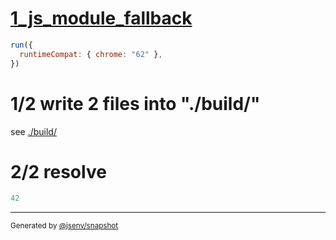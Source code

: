 # [1_js_module_fallback](../../script_type_module_basic.test.mjs#L28)

```js
run({
  runtimeCompat: { chrome: "62" },
})
```

# 1/2 write 2 files into "./build/"

see [./build/](./build/)

# 2/2 resolve

```js
42
```
---

<sub>
  Generated by <a href="https://github.com/jsenv/core/tree/main/packages/independent/snapshot">@jsenv/snapshot</a>
</sub>